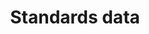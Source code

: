 ---
layout: topic
title: Standards data
permalink: /design/topics/data-standards
sort: Data_Standards data
topic_id: data-standards
topic_category: Data
topic_name: Standards data
topic_description: 'Which standard use for values like languages, countries, currencies, ...'
guidelines:
  - guideline_id: haufe-api-styleguide
    guideline_title: Haufe API style guide
    guideline_type: github
    guideline_url: 'https://github.com/Haufe-Lexware/api-style-guide/blob/master/readme.md'
    guideline_company: Haufe
    guideline_companyLogoUrl: /media/logos/haufe.png
    guideline_companyUrl: 'http://dev.haufe.com/'
    guideline_screenshotUrl: /media/screenshots/haufe-api-styleguide.png
    guideline_date: 2015-01-15T00:00:00.000Z
    guideline_reviewDate: 2016-08-31T00:00:00.000Z
    guideline__links:
      self:
        href: /design/guidelines/haufe-api-styleguide
      guidelineTopics:
        href: /design/guidelines/haufe-api-styleguide/topics
    references:
      - name: Currency
        url: 'https://github.com/Haufe-Lexware/api-style-guide/blob/master/type-formatting/type-formatting.md#currency'
        quote: 3-character ISO-4217
      - name: Country
        url: 'https://github.com/Haufe-Lexware/api-style-guide/blob/master/type-formatting/type-formatting.md#country'
        quote: ISO 3166-1-alpha-2
  - guideline_id: zalando-restful-api-guidelines
    guideline_title: RESTFul API Guidelines
    guideline_type: website
    guideline_url: 'http://zalando.github.io/restful-api-guidelines/'
    guideline_company: Zalando
    guideline_companyLogoUrl: /media/logos/zalando.png
    guideline_companyUrl: 'https://tech.zalando.de/'
    guideline_screenshotUrl: /media/screenshots/zalando-restful-api-guidelines.png
    guideline_date: 2016-01-22T00:00:00.000Z
    guideline_reviewDate: 2016-08-28T00:00:00.000Z
    guideline__links:
      self:
        href: /design/guidelines/zalando-restful-api-guidelines
      guidelineTopics:
        href: /design/guidelines/zalando-restful-api-guidelines/topics
    references:
      - name: 'Standards could be used for Language, Country and Currency'
        url: 'http://zalando.github.io/restful-api-guidelines/json-guidelines/JsonGuidelines.html#could-standards-could-be-used-for-language-country-and-currency'
      - name: 'Use Standards for Country, Language and Currency Codes'
        url: 'http://zalando.github.io/restful-api-guidelines/data-formats/DataFormats.html#could-use-standards-for-country-language-and-currency-codes'
---